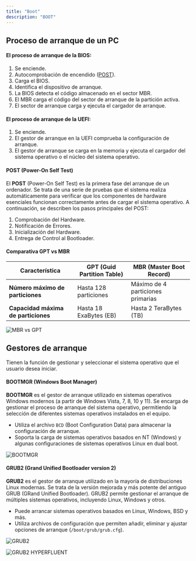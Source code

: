 ```yaml
---
title: "Boot"
description: "BOOT"
---
```


## Proceso de arranque de un PC

#### El proceso de arranque de la BIOS:

1. Se enciende.
2. Autocomprobación de encendido ([POST](#post-power-on-self-test)).
3. Carga el BIOS.
4. Identifica el dispositivo de arranque.
5. La BIOS detecta el código almacenado en el sector MBR.
6. El MBR carga el código del sector de arranque de la partición activa.
7. El sector de arranque carga y ejecuta el cargador de arranque.

#### El proceso de arranque de la UEFI:

1. Se enciende.
2. El gestor de arranque en la UEFI comprueba la configuración de arranque.
3. El gestor de arranque se carga en la memoria y ejecuta el cargador del sistema operativo o el núcleo del sistema operativo.

#### POST (Power-On Self Test)

El **POST** (Power-On Self Test) es la primera fase del arranque de un ordenador. Se trata de una serie de pruebas que el sistema realiza automáticamente para verificar que los componentes de hardware esenciales funcionan correctamente antes de cargar el sistema operativo. A continuación, se describen los pasos principales del POST:

1. Comprobación del Hardware.
2. Notificación de Errores.
3. Inicialización del Hardware.
4. Entrega de Control al Bootloader.

#### Comparativa GPT vs MBR

| Característica                      | **GPT (Guid Partition Table)**               | **MBR (Master Boot Record)**              |
|-------------------------------------|---------------------------------------------|------------------------------------------|
| **Número máximo de particiones**    | Hasta 128 particiones                       | Máximo de 4 particiones primarias        |
| **Capacidad máxima de particiones** | Hasta 18 ExaBytes (EB)                      | Hasta 2 TeraBytes (TB)                   |

![MBR vs GPT](https://www.qilingtech.com/img/others/mbr-vs-gpt.png)

## Gestores de arranque
Tienen la función de gestionar y seleccionar el sistema operativo que el usuario desea iniciar.

#### BOOTMGR (Windows Boot Manager)

**BOOTMGR** es el gestor de arranque utilizado en sistemas operativos Windows modernos (a partir de Windows Vista, 7, 8, 10 y 11). Se encarga de gestionar el proceso de arranque del sistema operativo, permitiendo la selección de diferentes sistemas operativos instalados en el equipo.

- Utiliza el archivo `BCD` (Boot Configuration Data) para almacenar la configuración de arranque.
- Soporta la carga de sistemas operativos basados en NT (Windows) y algunas configuraciones de sistemas operativos Linux en dual boot.

![BOOTMGR](https://cdn4.geckoandfly.com/wp-content/uploads/2019/04/multi-boot-windows.jpg)

#### GRUB2 (Grand Unified Bootloader version 2)

**GRUB2** es el gestor de arranque utilizado en la mayoría de distribuciones Linux modernas. Se trata de la versión mejorada y más potente del antiguo GRUB (GRand Unified Bootloader). GRUB2 permite gestionar el arranque de múltiples sistemas operativos, incluyendo Linux, Windows y otros.

- Puede arrancar sistemas operativos basados en Linux, Windows, BSD y más.
- Utiliza archivos de configuración que permiten añadir, eliminar y ajustar opciones de arranque (`/boot/grub/grub.cfg`).

![GRUB2](https://lignux.com/wp-content/uploads/2016/04/grub-boot-menu-live-cd.png)

![GRUB2 HYPERFLUENT](https://preview.redd.it/grub-hyperfluent-grub2-theme-v0-q9tgc9o9gdlc1.jpg?width=2618&format=pjpg&auto=webp&s=fe72808788992e567a82c210b93583f36c47fe59 "GRUB2 HYPERFLUENT")